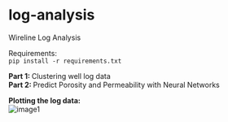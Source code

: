 # log-analysis

Wireline Log Analysis

Requirements: <br>
```pip install -r requirements.txt```

<b> Part 1: </b> Clustering well log data <br>
<b> Part 2: </b> Predict Porosity and Permeability with Neural Networks

<b> Plotting the log data: </b> <br>
![image1](wireline_log.jpg)
